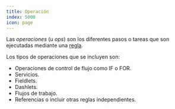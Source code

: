 ```yaml
---
title: Operación
index: 5000
icon: page
---
```


Las *operaciones* (u *ops*) son los diferentes pasos o tareas que son ejecutadas mediante una [regla](/concepts/rule).

Los tipos de operaciones que se incluyen son:

- Operaciones de control de flujo como IF o FOR.
- Servicios.
- Fieldlets.
- Dashlets.
- Flujos de trabajo.
- Referencias o incluir otras reglas independientes.
